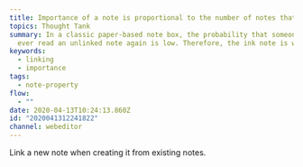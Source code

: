 ```yaml
---
title: Importance of a note is proportional to the number of notes that reference it
topics: Thought Tank
summary: In a classic paper-based note box, the probability that someone will
  ever read an unlinked note again is low. Therefore, the ink note is worthless.
keywords:
  - linking
  - importance
tags:
  - note-property
flow:
  - ""
date: 2020-04-13T10:24:13.860Z
id: "2020041312241822"
channel: webeditor
---
```

Link a new note when creating it from existing notes.